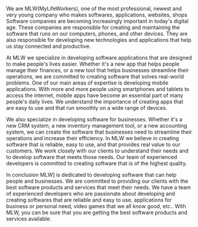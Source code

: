 We are MLW(MyLifeWorkers), one of the most professional, newest and very young company who makes softwares, applications, websites, shops
Software companies are becoming increasingly important in today's digital age. These companies are responsible for creating and maintaining the software that runs on our computers, phones, and other devices. They are also responsible for developing new technologies and applications that help us stay connected and productive.

At MLW we specialize in developing software applications that are designed to make people's lives easier. Whether it's a new app that helps people manage their finances, or a new tool that helps businesses streamline their operations, we are committed to creating software that solves real-world problems.
One of our main areas of expertise is developing mobile applications. With more and more people using smartphones and tablets to access the internet, mobile apps have become an essential part of many people's daily lives. We understand the importance of creating apps that are easy to use and that run smoothly on a wide range of devices.

We also specialize in developing software for businesses. Whether it's a new CRM system, a new inventory management tool, or a new accounting system, we can create the software that businesses need to streamline their operations and increase their efficiency.
In MLW we believe in creating software that is reliable, easy to use, and that provides real value to our customers. We work closely with our clients to understand their needs and to develop software that meets those needs. Our team of experienced developers is committed to creating software that is of the highest quality.

In conclusion MLW] is dedicated to developing software that can help people and businesses. We are committed to providing our clients with the best software products and services that meet their needs. We have a team of experienced developers who are passionate about  developing and  creating softwares that are reliable and easy to use, applications for business or personal need, video games that we all know good, etc.. With MLW, you can be sure that you are getting the best software products and services available.
